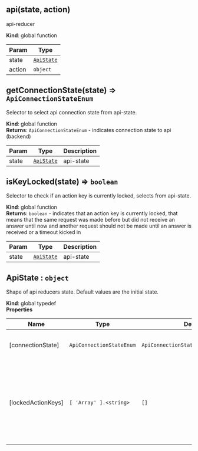 <a id="api"></a>

## api(state, action)
api-reducer

**Kind**: global function  

| Param | Type |
| --- | --- |
| state | [<code>ApiState</code>](#apistate) | 
| action | <code>object</code> | 

<a id="getconnectionstate"></a>

## getConnectionState(state) ⇒ <code>ApiConnectionStateEnum</code>
Selector to select api connection state from api-state.

**Kind**: global function  
**Returns**: <code>ApiConnectionStateEnum</code> - indicates connection state to api (backend)  

| Param | Type | Description |
| --- | --- | --- |
| state | [<code>ApiState</code>](#apistate) | api-state |

<a id="iskeylocked"></a>

## isKeyLocked(state) ⇒ <code>boolean</code>
Selector to check if an action key is currently locked, selects from api-state.

**Kind**: global function  
**Returns**: <code>boolean</code> - indicates that an action key is currently locked, that means that the same request was made before but did not receive an answer until now and another request should not be made until an answer is received or a timeout kicked in  

| Param | Type | Description |
| --- | --- | --- |
| state | [<code>ApiState</code>](#apistate) | api-state |

<a id="apistate"></a>

## ApiState : <code>object</code>
Shape of api reducers state.
Default values are the initial state.

**Kind**: global typedef  
**Properties**

| Name | Type | Default | Description |
| --- | --- | --- | --- |
| [connectionState] | <code>ApiConnectionStateEnum</code> | <code>ApiConnectionStateEnum.DISCONNECTED</code> | indicates connection state to api (backend) |
| [lockedActionKeys] | <code>[ &#x27;Array&#x27; ].&lt;string&gt;</code> | <code>[]</code> | keys of api-actions that are currently pending / awaiting an answer that should not be executed twice |

